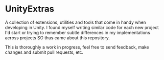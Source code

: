 # UnityExtras
A collection of extensions, utilities and tools that come in handy when developing in Unity. I found myself writing similar code for each new project I'd start or trying to remember subtle differences in my implementations across projects SO thus came about this repository.

This is thoroughly a work in progress, feel free to send feedback, make changes and submit pull requests, etc.
